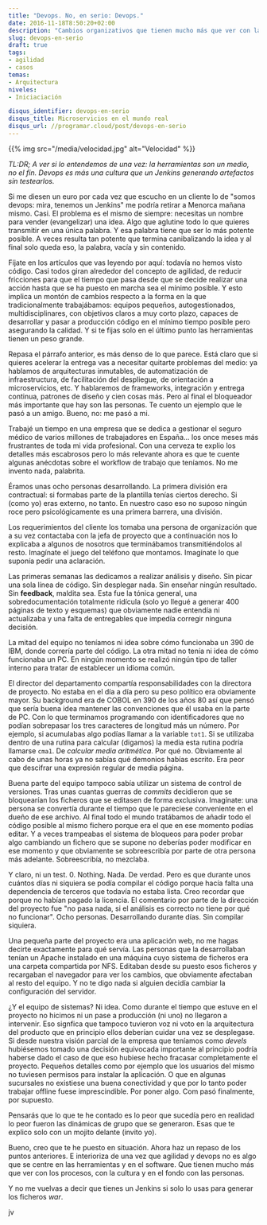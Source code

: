 ```yaml
---
title: "Devops. No, en serio: Devops."
date: 2016-11-18T8:50:20+02:00
description: "Cambios organizativos que tienen mucho más que ver con las personas que con la tecnología."
slug: devops-en-serio
draft: true
tags:
- agilidad
- casos
temas:
- Arquitectura
niveles:
- Iniciaciación

disqus_identifier: devops-en-serio
disqus_title: Microservicios en el mundo real
disqus_url: //programar.cloud/post/devops-en-serio
---
```


{{% img src="/media/velocidad.jpg" alt="Velocidad" %}}

*TL:DR; A ver si lo entendemos de una vez: la herramientas son un medio, no el fin. Devops es más una cultura que un Jenkins generando artefactos sin testearlos.*

Si me diesen un euro por cada vez que escucho en un cliente lo de "somos devops: mira, tenemos un Jenkins" me podría retirar a Menorca mañana mismo. Casi. El problema es el mismo de siempre: necesitas un nombre para vender (evangelizar) una idea. Algo que aglutine todo lo que quieres transmitir en una única palabra. Y esa palabra tiene que ser lo más potente posible. A veces resulta tan potente que termina canibalizando la idea y al final solo queda eso, la palabra, vacía y sin contenido.<!--more-->

Fíjate en los artículos que vas leyendo por aquí: todavía no hemos visto código. Casi todos giran alrededor del concepto de agilidad, de reducir fricciones para que el tiempo que pasa desde que se decide realizar una acción hasta que se ha puesto en marcha sea el mínimo posible. Y esto implica un montón de cambios respecto a la forma en la que tradicionalmente trabajábamos: equipos pequeños, autogestionados, multidisciplinares, con objetivos claros a muy corto plazo, capaces de desarrollar y pasar a producción código en el mínimo tiempo posible pero asegurando la calidad. Y si te fijas solo en el último punto las herramientas tienen un peso grande.

Repasa el párrafo anterior, es más denso de lo que parece. Está claro que si quieres acelerar la entrega vas a necesitar quitarte problemas del medio: ya hablamos de arquitecturas inmutables, de automatización de infraestructura, de facilitación del despliegue, de orientación a microservicios, etc. Y hablaremos de frameworks, integración y entrega continua, patrones de diseño y cien cosas más. Pero al final el bloqueador más importante que hay son las personas. Te cuento un ejemplo que le pasó a un amigo. Bueno, no: me pasó a mi.

Trabajé un tiempo en una empresa que se dedica a gestionar el seguro médico de varios millones de trabajadores en España... los once meses más frustrantes de toda mi vida profesional. Con una cerveza te explio los detalles más escabrosos pero lo más relevante ahora es que te cuente algunas anécdotas sobre el workflow de trabajo que teníamos. No me invento nada, palabrita.

Éramos unas ocho personas desarrollando. La primera división era contractual: si formabas parte de la plantilla tenías ciertos derecho. Si (como yo) eras externo, no tanto. En nuestro caso eso no suposo ningún roce pero psicológicamente es una primera barrera, una división.

Los requerimientos del cliente los tomaba una persona de organización que a su vez contactaba con la jefa de proyecto que a continuación nos lo explicaba a algunos de nosotros que terminábamos transmitiéndolos al resto. Imagínate el juego del teléfono que montamos. Imagínate lo que suponía pedir una aclaración.

Las primeras semanas las dedicamos a realizar análisis y diseño. Sin picar una sola línea de código. Sin desplegar nada. Sin enseñar ningún resultado. Sin **feedback**, maldita sea. Esta fue la tónica general, una sobredocumentación totalmente ridícula (solo yo llegué a generar 400 páginas de texto y esquemas) que obviamente nadie entendía ni actualizaba y una falta de entregables que impedía corregir ninguna decisión.

La mitad del equipo no teníamos ni idea sobre cómo funcionaba un 390 de IBM, donde correría parte del código. La otra mitad no tenía ni idea de cómo funcionaba un PC. En ningún momento se realizó ningún tipo de taller interno para tratar de establecer un idioma común.

El director del departamento compartía responsabilidades con la directora de proyecto. No estaba en el día a día pero su peso político era obviamente mayor. Su background era de COBOL en 390 de los años 80 así que pensó que sería buena idea mantener las convenciones que él usaba en la parte de PC. Con lo que terminamos programando con identificadores que no podían sobrepasar los tres caracteres de longitud más un número. Por ejemplo, si acumulabas algo podías llamar a la variable ```tot1```. Si se utilizaba dentro de una rutina para calcular (digamos) la media esta rutina podría llamarse ```cma1```. De *calcular media aritmética*. Por qué no. Obviamente al cabo de unas horas ya no sabías qué demonios habías escrito. Era peor que descifrar una expresión regular de media página. 

Buena parte del equipo tampoco sabía utilizar un sistema de control de versiones. Tras unas cuantas guerras de *commits* decidieron que se bloquearían los ficheros que se editasen de forma exclusiva. Imagínate: una persona se convertía durante el tiempo que le pareciese conveniente en el dueño de ese archivo. Al final todo el mundo tratábamos de añadir todo el código posible al mismo fichero porque era el que en ese momento podías editar. Y a veces trampeabas el sistema de bloqueos para poder probar algo cambiando un fichero que se supone no deberías poder modificar en ese momento y que obviamente se sobreescribía por parte de otra persona más adelante. Sobreescribía, no mezclaba.

Y claro, ni un test. 0. Nothing. Nada. De verdad. Pero es que durante unos cuántos días ni siquiera se podía compilar el código porque hacía falta una dependencia de terceros que todavía no estaba lista. Creo recordar que porque no habían pagado la licencia. El comentario por parte de la dirección del proyecto fue "no pasa nada, si el análisis es correcto no tiene por qué no funcionar".  Ocho personas. Desarrollando durante días. Sin compilar siquiera.

Una pequeña parte del proyecto era una aplicación web, no me hagas decirte exactamente para qué servía. Las personas que la desarrollaban tenían un Apache instalado en una máquina cuyo sistema de ficheros era una carpeta compartida por NFS. Editaban desde su puesto esos ficheros y recargaban el navegador para ver los cambios, que obviamente afectaban al resto del equipo. Y no te digo nada si alguien decidía cambiar la configuración del servidor.

¿Y el equipo de sistemas? Ni idea. Como durante el tiempo que estuve en el proyecto no hicimos ni un pase a producción (ni uno) no llegaron a intervenir. Eso signfica que tampoco tuvieron voz ni voto en la arquitectura del producto que en principio ellos deberían cuidar una vez se desplegase. Si desde nuestra visión parcial de la empresa que teníamos como *devels* hubiésemos tomado una decisión equivocada importante al principio podría haberse dado el caso de que eso hubiese hecho fracasar completamente el proyecto. Pequeños detalles como por ejemplo que los usuarios del mismo no tuviesen permisos para instalar la aplicación. O que en algunas sucursales no existiese una buena conectividad y que por lo tanto poder trabajar offline fuese imprescindible. Por poner algo. Com pasó finalmente, por supuesto.

Pensarás que lo que te he contado es lo peor que sucedía pero en realidad lo peor fueron las dinámicas de grupo que se generaron. Esas que te explico solo con un mojito delante (invito yo). 

Bueno, creo que te he puesto en situación. Ahora haz un repaso de los puntos anteriores. E interioriza de una vez que agilidad y devops no es algo que se centre en las herramientas y en el software. Que tienen mucho más que ver con los procesos, con la cultura y en el fondo con las personas. 

Y  no me vuelvas a decir que tienes un Jenkins si solo lo usas para generar los ficheros *war*. 

jv













